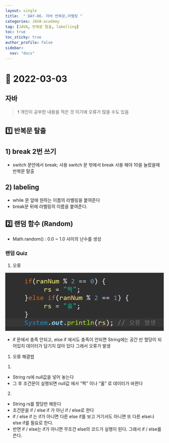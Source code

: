 ```yaml
---
layout: single
title:  " DAY-06. 자바 반복문,라벨링 "
categories: JAVA-academy
tag: [JAVA, 반복문 탈출, labelling]
toc: true
toc_sticky: true
author_profile: false
sidebar:
  nav: "docs"
---
```


# 📌 2022-03-03

## 자바

<!--Quote-->

> ❗ 개인이 공부한 내용을 적은 것 이기에 오류가 많을 수도 있음



## **1️⃣ 반복문 탈출**

## 1) break 2번 쓰기

<script src="https://gist.github.com/kimyeong96/3e1b35ed67e5fa30691e1bd36e6268fb.js"></script>

- switch 문안에서 break; 사용 switch 문 밖에서 break 사용 해야 10을 눌렀을때 반복문 탈출

## 2) labeling
<script src="https://gist.github.com/kimyeong96/01ffdf97fb1a9416d86467d9e410b81a.js"></script>

- while 문 앞에 원하는 이름의 라벨링을 붙여준다
- break문 뒤에 라벨링의 이름을 붙여준다.

## **2️⃣ 랜덤 함수 (Random)**

<script src="https://gist.github.com/kimyeong96/2aec512a65f241964aa004e5568977c2.js"></script>

- Math.random() : 0.0 ~ 1.0 사이의 난수를 생성

### 랜덤 Quiz

1. 오류

<script src="https://gist.github.com/kimyeong96/034b6ad1324cb69b0d0ea04a7f7202e3.js"></script>

![1.png](/assets/images/posts/2022-03-03/1.png)

- if 문에서 충족 안되고, else if 에서도 충족이 안되면 String에는 공간 만 할당이 되어있지 데이터가 담기지 않아 있다 그래서 오류가 발생

1. 오류 해결법

1)

<script src="https://gist.github.com/kimyeong96/0fe2912f79ab691afb023d597da83e3b.js"></script>

- String rs에 null값을 넣어 놓는다
- 그 후 조건문이 실행되면 null값 에서 “짝” 이나 “홀” 로 데이터가 바뀐다

2)

<script src="https://gist.github.com/kimyeong96/3382b51fc6a14a122a810ba8ccae6335.js"></script>

- String rs를 할당만 해둔다
- 조건문을 if / else if 가 아닌 if / else로  한다
- if / else if 는 if가 아니면 다른 else if를 보고 거기서도 아니면 또 다른 else나 else if를 필요로 한다.
- 반면 if / else는 if가 아니면 무조건 else의 코드가 실행이 된다. 그래서 if / else를 쓴다.

